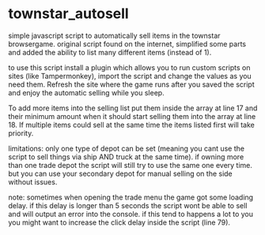 # townstar_autosell
simple javascript script to automatically sell items in the townstar browsergame.
original script found on the internet, simplified some parts and added the ability to list many different items (instead of 1).

to use this script install a plugin which allows you to run custom scripts on sites (like Tampermonkey), import the script and change the values as you need them.
Refresh the site where the game runs after you saved the script and enjoy the automatic selling while you sleep.

To add more items into the selling list put them inside the array at line 17 and their minimum amount when it should start selling them into the array at line 18.
If multiple items could sell at the same time the items listed first will take priority.

limitations:
only one type of depot can be set (meaning you cant use the script to sell things via ship AND truck at the same time).
if owning more than one trade depot the script will still try to use the same one every time. but you can use your secondary depot for manual selling on the side without issues.

note:
sometimes when opening the trade menu the game got some loading delay. if this delay is longer than 5 seconds the script wont be able to sell and will output an error into the console.
if this tend to happens a lot to you you might want to increase the click delay inside the script (line 79).
